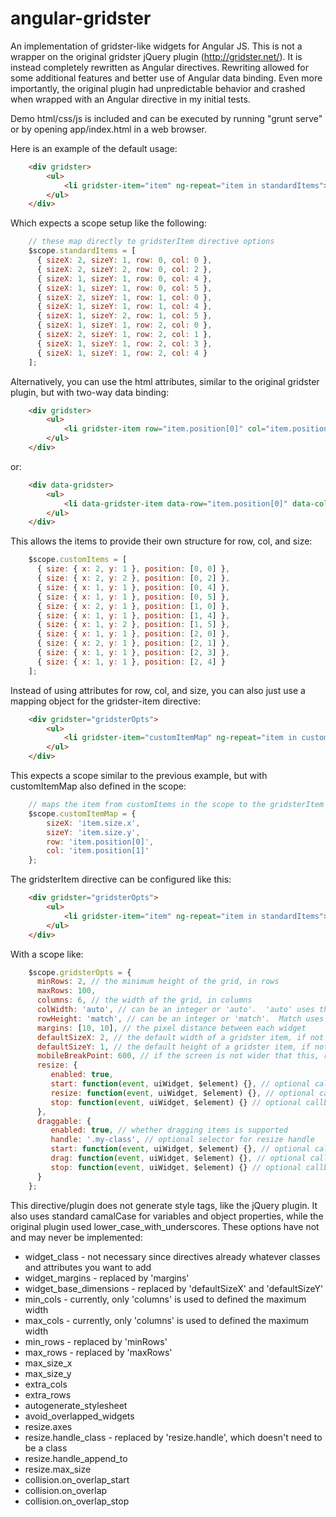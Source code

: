 angular-gridster
================

An implementation of gridster-like widgets for Angular JS.  This is not a wrapper on the original gridster jQuery plugin (http://gridster.net/).  It is instead completely rewritten as Angular directives.  Rewriting allowed for some additional features and better use of Angular data binding.  Even more importantly, the original plugin had unpredictable behavior and crashed when wrapped with an Angular directive in my initial tests.

Demo html/css/js is included and can be executed by running "grunt serve" or by opening app/index.html in a web browser.

Here is an example of the default usage:
```HTML
    <div gridster>
    	<ul>
    		<li gridster-item="item" ng-repeat="item in standardItems"></li>
    	</ul>
    </div>
```
Which expects a scope setup like the following:
``` JavaScript
    // these map directly to gridsterItem directive options
    $scope.standardItems = [
      { sizeX: 2, sizeY: 1, row: 0, col: 0 },
      { sizeX: 2, sizeY: 2, row: 0, col: 2 },
      { sizeX: 1, sizeY: 1, row: 0, col: 4 },
      { sizeX: 1, sizeY: 1, row: 0, col: 5 },
      { sizeX: 2, sizeY: 1, row: 1, col: 0 },
      { sizeX: 1, sizeY: 1, row: 1, col: 4 },
      { sizeX: 1, sizeY: 2, row: 1, col: 5 },
      { sizeX: 1, sizeY: 1, row: 2, col: 0 },
      { sizeX: 2, sizeY: 1, row: 2, col: 1 },
      { sizeX: 1, sizeY: 1, row: 2, col: 3 },
      { sizeX: 1, sizeY: 1, row: 2, col: 4 }
    ];
```
Alternatively, you can use the html attributes, similar to the original gridster plugin, but with two-way data binding:
```HTML
    <div gridster>
    	<ul>
    		<li gridster-item row="item.position[0]" col="item.position[1]" size-x="item.size.x" size-y="item.size.y" ng-repeat="item in customItems"></li>
    	</ul>
    </div>
```
or:
```HTML
    <div data-gridster>
    	<ul>
    		<li data-gridster-item data-row="item.position[0]" data-col="item.position[1]" data-sizex="item.size.x" data-sizey="item.size.y" ng-repeat="item in customItems"></li>
    	</ul>
    </div>
```
This allows the items to provide their own structure for row, col, and size:
```JavaScript
    $scope.customItems = [
      { size: { x: 2, y: 1 }, position: [0, 0] },
      { size: { x: 2, y: 2 }, position: [0, 2] },
      { size: { x: 1, y: 1 }, position: [0, 4] },
      { size: { x: 1, y: 1 }, position: [0, 5] },
      { size: { x: 2, y: 1 }, position: [1, 0] },
      { size: { x: 1, y: 1 }, position: [1, 4] },
      { size: { x: 1, y: 2 }, position: [1, 5] },
      { size: { x: 1, y: 1 }, position: [2, 0] },
      { size: { x: 2, y: 1 }, position: [2, 1] },
      { size: { x: 1, y: 1 }, position: [2, 3] },
      { size: { x: 1, y: 1 }, position: [2, 4] }
    ];
```
Instead of using attributes for row, col, and size, you can also just use a mapping object for the gridster-item directive:
```HTML
    <div gridster="gridsterOpts">
    	<ul>
    		<li gridster-item="customItemMap" ng-repeat="item in customItems"></li>
    	</ul>
    </div>
```
This expects a scope similar to the previous example, but with customItemMap also defined in the scope:
```JavaScript
    // maps the item from customItems in the scope to the gridsterItem options
    $scope.customItemMap = {
        sizeX: 'item.size.x',
        sizeY: 'item.size.y',
        row: 'item.position[0]',
        col: 'item.position[1]'
    };
```
The gridsterItem directive can be configured like this:
```HTML
    <div gridster="gridsterOpts">
        <ul>
            <li gridster-item="item" ng-repeat="item in standardItems"></li>
        </ul>
    </div>
```
With a scope like:
```JavaScript
    $scope.gridsterOpts = {
      minRows: 2, // the minimum height of the grid, in rows
      maxRows: 100,
      columns: 6, // the width of the grid, in columns
      colWidth: 'auto', // can be an integer or 'auto'.  'auto' uses the pixel width of the element divided by 'columns'
      rowHeight: 'match', // can be an integer or 'match'.  Match uses the colWidth, giving you square widgets.
      margins: [10, 10], // the pixel distance between each widget
      defaultSizeX: 2, // the default width of a gridster item, if not specifed
      defaultSizeY: 1, // the default height of a gridster item, if not specified
      mobileBreakPoint: 600, // if the screen is not wider that this, remove the grid layout and stack the items
      resize: {
         enabled: true,
         start: function(event, uiWidget, $element) {}, // optional callback fired when resize is started,
         resize: function(event, uiWidget, $element) {}, // optional callback fired when item is resized,
         stop: function(event, uiWidget, $element) {} // optional callback fired when item is finished resizing
      },
      draggable: {
         enabled: true, // whether dragging items is supported
         handle: '.my-class', // optional selector for resize handle
         start: function(event, uiWidget, $element) {}, // optional callback fired when drag is started,
         drag: function(event, uiWidget, $element) {}, // optional callback fired when item is moved,
         stop: function(event, uiWidget, $element) {} // optional callback fired when item is finished dragging
      }
    };
```
This directive/plugin does not generate style tags, like the jQuery plugin.  It also uses standard camalCase for variables and object properties, while the original plugin used lower\_case\_with_underscores.  These options have not and may never be implemented:

* widget_class - not necessary since directives already whatever classes and attributes you want to add
* widget_margins - replaced by 'margins'
* widget\_base\_dimensions - replaced by 'defaultSizeX' and 'defaultSizeY'
* min_cols - currently, only 'columns' is used to defined the maximum width
* max_cols - currently, only 'columns' is used to defined the maximum width
* min_rows - replaced by 'minRows'
* max_rows - replaced by 'maxRows'
* max\_size\_x
* max\_size\_y
* extra_cols
* extra_rows
* autogenerate_stylesheet
* avoid\_overlapped\_widgets
* resize.axes
* resize.handle_class - replaced by 'resize.handle', which doesn't need to be a class
* resize.handle\_append\_to
* resize.max_size
* collision.on\_overlap\_start
* collision.on_overlap
* collision.on\_overlap\_stop

